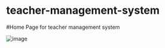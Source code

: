 # teacher-management-system

#Home Page for teacher management system

![image](https://github.com/Abhiramgannoju/teacher-management-system/assets/135497842/6480c4b6-c259-46e5-9d8c-0eb7ebc8fba1)

